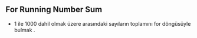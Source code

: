 ## For Running Number Sum
* 1 ile 1000 dahil olmak üzere arasındaki sayıların toplamını for döngüsüyle bulmak . 